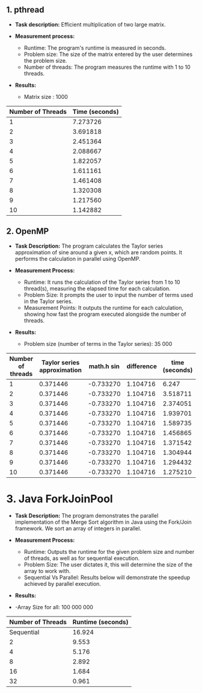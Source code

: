 ## 1. pthread

- **Task description:** Efficient multiplication of two large matrix.

- **Measurement process:**
    - Runtime: The program's runtime is measured in seconds.
    - Problem size: The size of the matrix entered by the user determines the problem size.
    - Number of threads: The program measures the runtime with 1 to 10 threads.

- **Results:**
    - Matrix size : 1000

| Number of Threads | Time (seconds) |
|-------------------|----------------|
| 1                 | 7.273726       |
| 2                 | 3.691818       |
| 3                 | 2.451364       |
| 4                 | 2.088667       |
| 5                 | 1.822057       |
| 6                 | 1.611161       |
| 7                 | 1.461408       |
| 8                 | 1.320308       |
| 9                 | 1.217560       |
| 10                | 1.142882       |

## 2. OpenMP

- **Task Description:** The program calculates the Taylor series approximation of sine around a given x, which are random points. It performs the calculation in parallel using OpenMP.

- **Measurement Process:**
    - Runtime: It runs the calculation of the Taylor series from 1 to 10 thread(s), measuring the elapsed time for each calculation.
    - Problem Size: It prompts the user to input the number of terms used in the Taylor series.
    - Measurement Points: It outputs the runtime for each calculation, showing how fast the program executed alongside the number of threads.

- **Results:**
    - Problem size (number of terms in the Taylor series): 35 000

| Number of threads | Taylor series approximation | math.h sin | difference | time (seconds) |
|-------------------|-----------------------------|------------|------------|----------------|
| 1                 | 0.371446                    | -0.733270  | 1.104716   | 6.247          |
| 2                 | 0.371446                    | -0.733270  | 1.104716   | 3.518711       |
| 3                 | 0.371446                    | -0.733270  | 1.104716   | 2.374051       |
| 4                 | 0.371446                    | -0.733270  | 1.104716   | 1.939701       |
| 5                 | 0.371446                    | -0.733270  | 1.104716   | 1.589735       |
| 6                 | 0.371446                    | -0.733270  | 1.104716   | 1.456865       |
| 7                 | 0.371446                    | -0.733270  | 1.104716   | 1.371542       |
| 8                 | 0.371446                    | -0.733270  | 1.104716   | 1.304944       |
| 9                 | 0.371446                    | -0.733270  | 1.104716   | 1.294432       |
| 10                | 0.371446                    | -0.733270  | 1.104716   | 1.275210       |

# 3. Java ForkJoinPool

- **Task Description:** The program demonstrates the parallel implementation of the Merge Sort algorithm in Java using the Fork/Join framework. We sort an array of integers in parallel.

- **Measurement Process:**
    - Runtime: Outputs the runtime for the given problem size and number of threads, as well as for sequential execution.
    - Problem Size: The user dictates it, this will determine the size of the array to work with.
    - Sequential Vs Parallel: Results below will demonstrate the speedup achieved by parallel execution.

- **Results:**
- -Array Size for all: 100 000 000

| Number of Threads | Runtime (seconds) |
|--------------|------------------------|
| Sequential   | 16.924                 |
| 2            | 9.553                  |
| 4            | 5.176                  |
| 8            | 2.892                  |
| 16           | 1.684                  |
| 32           | 0.961                  |
